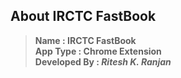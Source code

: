 ## About IRCTC FastBook
>**Name : IRCTC FastBook** <br/>
>**App Type : Chrome Extension** <br/>
>**Developed By : _Ritesh K. Ranjan_** <br/>